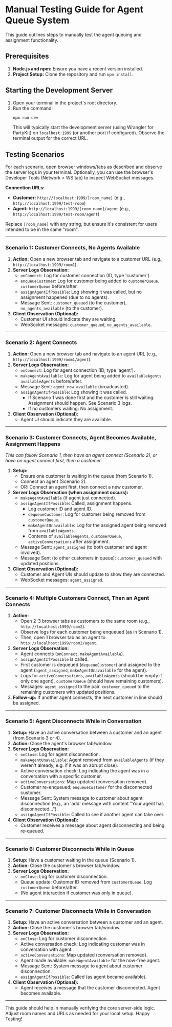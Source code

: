 # Manual Testing Guide for Agent Queue System

This guide outlines steps to manually test the agent queuing and assignment functionality.

## Prerequisites

1.  **Node.js and npm:** Ensure you have a recent version installed.
2.  **Project Setup:** Clone the repository and run `npm install`.

## Starting the Development Server

1.  Open your terminal in the project's root directory.
2.  Run the command:
    ```bash
    npm run dev
    ```
    This will typically start the development server (using Wrangler for PartyKit) on `localhost:1999` (or another port if configured). Observe the terminal output for the correct URL.

## Testing Scenarios

For each scenario, open browser windows/tabs as described and observe the server logs in your terminal. Optionally, you can use the browser's Developer Tools (Network > WS tab) to inspect WebSocket messages.

**Connection URLs:**
*   **Customer:** `http://localhost:1999/[room_name]` (e.g., `http://localhost:1999/test-room`)
*   **Agent:** `http://localhost:1999/[room_name]/agent` (e.g., `http://localhost:1999/test-room/agent`)

Replace `[room_name]` with any string, but ensure it's consistent for users intended to be in the same "room".

---

### Scenario 1: Customer Connects, No Agents Available

1.  **Action:** Open a new browser tab and navigate to a customer URL (e.g., `http://localhost:1999/room1`).
2.  **Server Logs Observation:**
    *   `onConnect`: Log for customer connection (ID, type 'customer').
    *   `enqueueCustomer`: Log for customer being added to `customerQueue`. `customerQueue` before/after.
    *   `assignAgentIfPossible`: Log showing it was called, but no assignment happened (due to no agents).
    *   Message Sent: `customer_queued` (to the customer), `no_agents_available` (to the customer).
3.  **Client Observation (Optional):**
    *   Customer UI should indicate they are waiting.
    *   WebSocket messages: `customer_queued`, `no_agents_available`.

---

### Scenario 2: Agent Connects

1.  **Action:** Open a new browser tab and navigate to an agent URL (e.g., `http://localhost:1999/room1/agent`).
2.  **Server Logs Observation:**
    *   `onConnect`: Log for agent connection (ID, type 'agent').
    *   `makeAgentAvailable`: Log for agent being added to `availableAgents`. `availableAgents` before/after.
    *   Message Sent: `agent_now_available` (broadcasted).
    *   `assignAgentIfPossible`: Log showing it was called.
        *   If Scenario 1 was done first and the customer is still waiting: Assignment should happen. See Scenario 3 logs.
        *   If no customers waiting: No assignment.
3.  **Client Observation (Optional):**
    *   Agent UI should indicate they are available.

---

### Scenario 3: Customer Connects, Agent Becomes Available, Assignment Happens

*This can follow Scenario 1, then have an agent connect (Scenario 2), or have an agent connect first, then a customer.*

1.  **Setup:**
    *   Ensure one customer is waiting in the queue (from Scenario 1).
    *   Connect an agent (Scenario 2).
    *   OR: Connect an agent first, then connect a new customer.
2.  **Server Logs Observation (when assignment occurs):**
    *   `makeAgentAvailable` (if agent just connected).
    *   `assignAgentIfPossible`: Called, assignment happens.
        *   Log customer ID and agent ID.
        *   `dequeueCustomer`: Log for customer being removed from `customerQueue`.
        *   `makeAgentUnavailable`: Log for the assigned agent being removed from `availableAgents`.
        *   Contents of `availableAgents`, `customerQueue`, `activeConversations` after assignment.
    *   Message Sent: `agent_assigned` (to both customer and agent involved).
    *   Message Sent (to other customers in queue): `customer_queued` with updated positions.
3.  **Client Observation (Optional):**
    *   Customer and Agent UIs should update to show they are connected.
    *   WebSocket messages: `agent_assigned`.

---

### Scenario 4: Multiple Customers Connect, Then an Agent Connects

1.  **Action:**
    *   Open 2-3 browser tabs as customers to the same room (e.g., `http://localhost:1999/room2`).
    *   Observe logs for each customer being enqueued (as in Scenario 1).
    *   Then, open 1 browser tab as an agent to `http://localhost:1999/room2/agent`.
2.  **Server Logs Observation:**
    *   Agent connects (`onConnect`, `makeAgentAvailable`).
    *   `assignAgentIfPossible` is called.
    *   First customer is dequeued (`dequeueCustomer`) and assigned to the agent (`agent_assigned`, `makeAgentUnavailable` for the agent).
    *   Logs for `activeConversations`, `availableAgents` (should be empty if only one agent), `customerQueue` (should have remaining customers).
    *   Messages: `agent_assigned` to the pair. `customer_queued` to the remaining customers with updated positions.
3.  **Follow-up:** If another agent connects, the next customer in line should be assigned.

---

### Scenario 5: Agent Disconnects While in Conversation

1.  **Setup:** Have an active conversation between a customer and an agent (from Scenario 3 or 4).
2.  **Action:** Close the agent's browser tab/window.
3.  **Server Logs Observation:**
    *   `onClose`: Log for agent disconnection.
    *   `makeAgentUnavailable`: Agent removed from `availableAgents` (if they weren't already, e.g. if it was an abrupt close).
    *   Active conversation check: Log indicating the agent was in a conversation with a specific customer.
    *   `activeConversations`: Map updated (conversation removed).
    *   Customer re-enqueued: `enqueueCustomer` for the disconnected customer.
    *   Message Sent: System message to customer about agent disconnection (e.g., an 'add' message with content "Your agent has disconnected...").
    *   `assignAgentIfPossible`: Called to see if another agent can take over.
4.  **Client Observation (Optional):**
    *   Customer receives a message about agent disconnecting and being re-queued.

---

### Scenario 6: Customer Disconnects While in Queue

1.  **Setup:** Have a customer waiting in the queue (Scenario 1).
2.  **Action:** Close the customer's browser tab/window.
3.  **Server Logs Observation:**
    *   `onClose`: Log for customer disconnection.
    *   Queue update: Customer ID removed from `customerQueue`. Log `customerQueue` before/after.
    *   (No agent interaction if customer was only in queue).

---

### Scenario 7: Customer Disconnects While in Conversation

1.  **Setup:** Have an active conversation between a customer and an agent.
2.  **Action:** Close the customer's browser tab/window.
3.  **Server Logs Observation:**
    *   `onClose`: Log for customer disconnection.
    *   Active conversation check: Log indicating customer was in conversation with agent.
    *   `activeConversations`: Map updated (conversation removed).
    *   Agent made available: `makeAgentAvailable` for the now-free agent.
    *   Message Sent: System message to agent about customer disconnection.
    *   `assignAgentIfPossible`: Called (as agent became available).
4.  **Client Observation (Optional):**
    *   Agent receives a message that the customer disconnected. Agent becomes available.

---

This guide should help in manually verifying the core server-side logic. Adjust room names and URLs as needed for your local setup.
Happy Testing!
